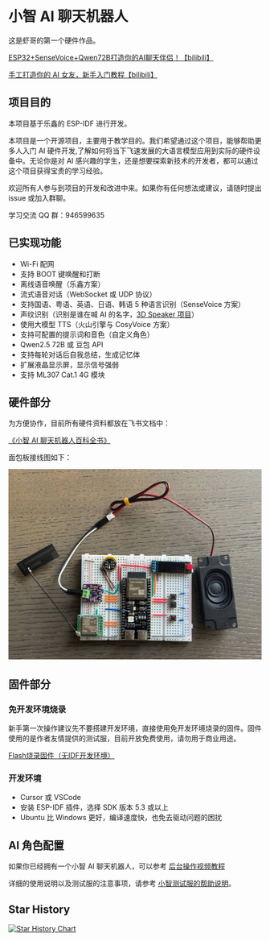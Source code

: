 # 小智 AI 聊天机器人

这是虾哥的第一个硬件作品。

[ESP32+SenseVoice+Qwen72B打造你的AI聊天伴侣！【bilibili】](https://www.bilibili.com/video/BV11msTenEH3/?share_source=copy_web&vd_source=ee1aafe19d6e60cf22e60a93881faeba)

[手工打造你的 AI 女友，新手入门教程【bilibili】](https://www.bilibili.com/video/BV1XnmFYLEJN/)

## 项目目的

本项目基于乐鑫的 ESP-IDF 进行开发。

本项目是一个开源项目，主要用于教学目的。我们希望通过这个项目，能够帮助更多人入门 AI 硬件开发,了解如何将当下飞速发展的大语言模型应用到实际的硬件设备中。无论你是对 AI 感兴趣的学生，还是想要探索新技术的开发者，都可以通过这个项目获得宝贵的学习经验。

欢迎所有人参与到项目的开发和改进中来。如果你有任何想法或建议，请随时提出 issue 或加入群聊。

学习交流 QQ 群：946599635

## 已实现功能

- Wi-Fi 配网
- 支持 BOOT 键唤醒和打断
- 离线语音唤醒（乐鑫方案）
- 流式语音对话（WebSocket 或 UDP 协议）
- 支持国语、粤语、英语、日语、韩语 5 种语言识别（SenseVoice 方案）
- 声纹识别（识别是谁在喊 AI 的名字，[3D Speaker 项目](https://github.com/modelscope/3D-Speaker)）
- 使用大模型 TTS（火山引擎与 CosyVoice 方案）
- 支持可配置的提示词和音色（自定义角色）
- Qwen2.5 72B 或 豆包 API
- 支持每轮对话后自我总结，生成记忆体
- 扩展液晶显示屏，显示信号强弱
- 支持 ML307 Cat.1 4G 模块

## 硬件部分

为方便协作，目前所有硬件资料都放在飞书文档中：

[《小智 AI 聊天机器人百科全书》](https://ccnphfhqs21z.feishu.cn/wiki/F5krwD16viZoF0kKkvDcrZNYnhb?from=from_copylink)

面包板接线图如下：

![面包板接线图](docs/wiring2.jpg)

## 固件部分

### 免开发环境烧录

新手第一次操作建议先不要搭建开发环境，直接使用免开发环境烧录的固件。固件使用的是作者友情提供的测试服，目前开放免费使用，请勿用于商业用途。

[Flash烧录固件（无IDF开发环境）](https://ccnphfhqs21z.feishu.cn/wiki/Zpz4wXBtdimBrLk25WdcXzxcnNS) 


### 开发环境

- Cursor 或 VSCode
- 安装 ESP-IDF 插件，选择 SDK 版本 5.3 或以上
- Ubuntu 比 Windows 更好，编译速度快，也免去驱动问题的困扰


## AI 角色配置

如果你已经拥有一个小智 AI 聊天机器人，可以参考 [后台操作视频教程](https://www.bilibili.com/video/BV1jUCUY2EKM/)

详细的使用说明以及测试服的注意事项，请参考 [小智测试服的帮助说明](https://xiaozhi.me/help)。

## Star History

<a href="https://star-history.com/#78/xiaozhi-esp32&Date">
 <picture>
   <source media="(prefers-color-scheme: dark)" srcset="https://api.star-history.com/svg?repos=78/xiaozhi-esp32&type=Date&theme=dark" />
   <source media="(prefers-color-scheme: light)" srcset="https://api.star-history.com/svg?repos=78/xiaozhi-esp32&type=Date" />
   <img alt="Star History Chart" src="https://api.star-history.com/svg?repos=78/xiaozhi-esp32&type=Date" />
 </picture>
</a>

